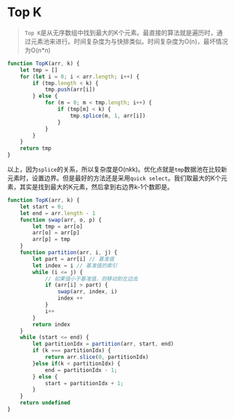 # Top K

> `Top K`是从无序数组中找到最大的K个元素。最直接的算法就是遍历时，通过元素池来进行。时间复杂度为与快排类似。时间复杂度为O(n)，最坏情况为O(n*n)

```javascript
function TopK(arr, k) {
	let tmp = []
	for (let i = 0; i < arr.length; i++) {
		if (tmp.length < k) {
			tmp.push(arr[i])
		} else {
			for (m = 0; m < tmp.length; i++) {
				if (tmp[m] < k) {
					tmp.splice(m, 1, arr[i])
				}
			}
		}
	}
	return tmp
}
```
以上，因为`splice`的关系，所以复杂度是O(n*k*k)。优化点就是`tmp`数据池在比较新元素时，设置边界。但是最好的方法还是采用`quick select`。我们取最大的K个元素，其实是找到最大的K元素，然后拿到右边界k-1个数即是。

```javascript
function TopK(arr, k) {
	let start = 0;
	let end = arr.length - 1
	function swap(arr, o, p) {
		let tmp = arr[o]
		arr[o] = arr[p]
		arr[p] = tmp
	}
	function partition(arr, i, j) {
		let part = arr[i] // 基准值
		let index = i // 基准值的索引
		while (i <= j) {
			// 如果值小于基准值，则移动到左边去
			if (arr[i] > part) {
				swap(arr, index, i)
				index ++
			}
			i++
		}
		return index
	}
	while (start <= end) {
		let partitionIdx = partition(arr, start, end)
		if (k === partitionIdx) {
			return arr.slice(0, partitionIdx)
		}else if(k < partitionIdx) {
            end = partitionIdx - 1;
        } else {
            start = partitionIdx + 1;
        }
	}
	return undefined
}
```
